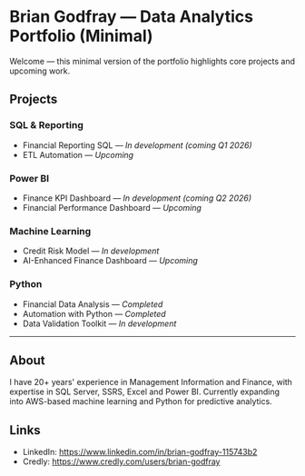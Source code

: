 # Brian Godfray — Data Analytics Portfolio (Minimal)

Welcome — this minimal version of the portfolio highlights core projects and upcoming work.

## Projects

### SQL & Reporting
- Financial Reporting SQL — *In development (coming Q1 2026)*
- ETL Automation — *Upcoming*

### Power BI
- Finance KPI Dashboard — *In development (coming Q2 2026)*
- Financial Performance Dashboard — *Upcoming*

### Machine Learning
- Credit Risk Model — *In development* 
- AI-Enhanced Finance Dashboard — *Upcoming*

### Python
- Financial Data Analysis — *Completed*
- Automation with Python — *Completed*
- Data Validation Toolkit — *In development*

---

## About
I have 20+ years' experience in Management Information and Finance, with expertise in SQL Server, SSRS, Excel and Power BI. Currently expanding into AWS-based machine learning and Python for predictive analytics.

## Links
- LinkedIn: https://www.linkedin.com/in/brian-godfray-115743b2
- Credly: https://www.credly.com/users/brian-godfray
